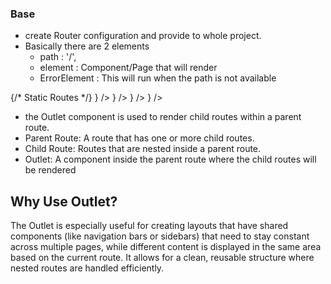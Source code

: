 ### Base 

- create Router configuration and provide to whole project.
- Basically there are 2 elements 
    - path : '/',
    - element : Component/Page that will render
    - ErrorElement : This will run when the path is not available 

<!-- Normal Routes -->

<Router>
      <Routes>
        {/* Static Routes */}
        <Route path="/" element={<Home />} />
        <Route path="/about" element={<About />} />
        <Route path="/contact" element={<Contact />} />
      </Routes>
</Router>

<!-- Dynamic Routing -->

<Router>
      <Routes>
        <Route path="/user/:id" element={<User />} />
      </Routes>
</Router>

<!-- Outlet -->

- the Outlet component is used to render child routes within a parent route. 
- Parent Route: A route that has one or more child routes.
- Child Route: Routes that are nested inside a parent route.
- Outlet: A component inside the parent route where the child routes will be rendered


## Why Use Outlet?

The Outlet is especially useful for creating layouts that have shared components (like navigation bars or sidebars) that need to stay constant across multiple pages, while different content is displayed in the same area based on the current route. It allows for a clean, reusable structure where nested routes are handled efficiently.
